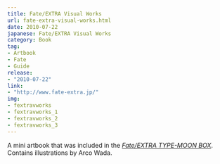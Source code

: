 ```yaml
---
title: Fate/EXTRA Visual Works
url: fate-extra-visual-works.html
date: 2010-07-22
japanese: Fate/EXTRA Visual Works
category: Book
tag:
- Artbook
- Fate
- Guide
release:
- "2010-07-22"
link:
- "http://www.fate-extra.jp/"
img:
- fextravworks
- fextravworks_1
- fextravworks_2
- fextravworks_3
---
```


A mini artbook that was included in the [*Fate/EXTRA TYPE-MOON BOX*](fate-extra-type-moon-box.html). Contains illustrations by Arco Wada.